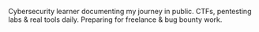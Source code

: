 Cybersecurity learner documenting my journey in public. CTFs, pentesting labs & real tools daily. Preparing for freelance & bug bounty work.
